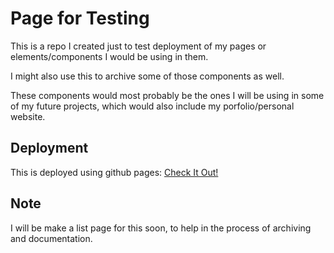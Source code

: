 # Page for Testing

This is a repo I created just to test deployment of my pages or elements/components I would be using in them.

I might also use this to archive some of those components as well.

These components would most probably be the ones I will be using in some of my future projects, which would also include my porfolio/personal website.

## Deployment

This is deployed using github pages: [Check It Out!](two048.github.io/test-page)

## Note

I will be make a list page for this soon, to help in the process of archiving and documentation.